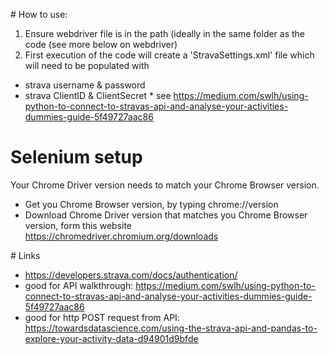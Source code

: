 ﻿﻿# How to use:1. Ensure webdriver file is in the path (ideally in the same folder as the code (see more below on webdriver) 2. First execution of the code will create a 'StravaSettings.xml' file which will need to be populated with  * strava username & password * strava ClientID & ClientSecret       * see  https://medium.com/swlh/using-python-to-connect-to-stravas-api-and-analyse-your-activities-dummies-guide-5f49727aac86# Selenium setupYour Chrome Driver version needs to match your Chrome Browser version. * Get you Chrome Browser version, by typing chrome://version* Download Chrome Driver version that matches you Chrome Browser version, form this website https://chromedriver.chromium.org/downloads﻿# Links* https://developers.strava.com/docs/authentication/* good for API walkthrough: https://medium.com/swlh/using-python-to-connect-to-stravas-api-and-analyse-your-activities-dummies-guide-5f49727aac86* good for http POST request from API: https://towardsdatascience.com/using-the-strava-api-and-pandas-to-explore-your-activity-data-d94901d9bfde	